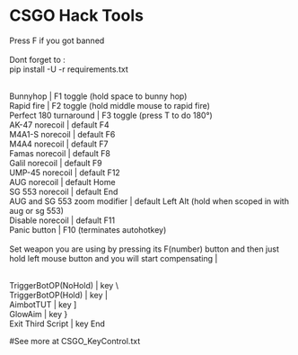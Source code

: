 # CSGO Hack Tools

Press F if you got banned <br/>
<br/>
Dont forget to : <br/>
pip install -U -r requirements.txt<br/>
 <br/>

Bunnyhop | F1 toggle (hold space to bunny hop) <br/>
Rapid fire | F2 toggle (hold middle mouse to rapid fire) <br/>
Perfect 180 turnaround | F3 toggle (press T to do 180°) <br/>
AK-47 norecoil | default F4 <br/>
M4A1-S norecoil | default F6 <br/>
M4A4 norecoil | default F7 <br/>
Famas norecoil | default F8 <br/>
Galil norecoil | default F9 <br/>
UMP-45 norecoil | default F12 <br/>
AUG norecoil | default Home <br/>
SG 553 norecoil | default End <br/>
AUG and SG 553 zoom modifier | default Left Alt (hold when scoped in with aug or sg 553) <br/>
Disable norecoil | default F11 <br/>
Panic button | F10 (terminates autohotkey) <br/>
 <br/>
Set weapon you are using by pressing its F(number) button and then just hold left mouse button and you will start compensating | <br/>
 <br/>

TriggerBotOP(NoHold) | key \ <br/>
TriggerBotOP(Hold) | key | <br/>
AimbotTUT | key ] <br/>
GlowAim | key } <br/>
Exit Third Script | key End <br/>

#See more at CSGO_KeyControl.txt
